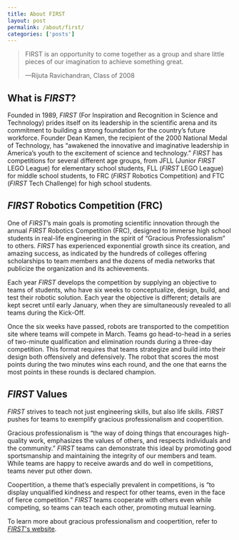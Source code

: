 ```yaml
---
title: About FIRST
layout: post
permalink: /about/first/
categories: ['posts']
---
```



> FIRST is an opportunity to come together as a group and share little
> pieces of our imagination to achieve something great.
>
> —Rijuta Ravichandran, Class of 2008


## What is <i class="first">FIRST</i>?


Founded in 1989, <i class="first">FIRST</i> (For Inspiration and Recognition in
Science and Technology) prides itself on its leadership in the scientific arena
and its commitment to building a strong foundation for the country’s future
workforce. Founder Dean Kamen, the recipient of the 2000 National Medal of
Technology, has “awakened the innovative and imaginative leadership in America’s
youth to the excitement of science and technology.” <i class="first">FIRST</i>
has competitions for several different age groups, from JFLL (Junior <i
class="first">FIRST</i> LEGO League) for elementary school students, FLL (<i
class="first">FIRST</i> LEGO League) for middle school students, to FRC (<i
class="first">FIRST</i> Robotics Competition) and FTC (<i
class="first">FIRST</i> Tech Challenge) for high school students.


## <i class="first">FIRST</i> Robotics Competition (FRC)

One of <i class="first">FIRST</i>’s main goals is promoting scientific
innovation through the annual <i class="first">FIRST</i> Robotics
Competition (FRC), designed to immerse high school students in real-life
engineering in the spirit of “Gracious Professionalism” to others. <i
class="first">FIRST</i> has experienced exponential growth since its
creation, and amazing success, as indicated by the hundreds of colleges
offering scholarships to team members and the dozens of media networks that
publicize the organization and its achievements.

Each year <i class="first">FIRST</i> develops the competition by supplying an
objective to teams of students, who have six weeks to conceptualize, design,
build, and test their robotic solution. Each year the objective is different;
details are kept secret until early January, when they are simultaneously
revealed to all teams during the Kick-Off.

Once the six weeks have passed, robots are transported to the competition site
where teams will compete in March. Teams go head-to-head in a series of
two-minute qualification and elimination rounds during a three-day competition.
This format requires that teams strategize and build into their design both
offensively and defensively. The robot that scores the most points during the
two minutes wins each round, and the one that earns the most points in these
rounds is declared champion.


## <i class="first">FIRST</i> Values

<i class="first">FIRST</i> strives to teach not just engineering skills, but
also life skills. <i class="first">FIRST</i> pushes for teams to exemplify
gracious professionalism and coopertition.

Gracious professionalism is “the way of doing things that encourages
high-quality work, emphasizes the values of others, and respects individuals and
the community.” <i class="first">FIRST</i> teams can demonstrate this ideal by
promoting good sportsmanship and maintaining the integrity of our members and
team. While teams are happy to receive awards and do well in competitions, teams
never put other down.

Coopertition, a theme that’s especially prevalent in competitions, is “to
display unqualified kindness and respect for other teams, even in the face of
fierce competition.” <i class="first">FIRST</i> teams cooperate with others even
while competing, so teams can teach each other, promoting mutual learning.

To learn more about gracious professionalism and coopertition, refer to [<i
class="first">FIRST</i>'s website](http://www.usfirst.org/).

